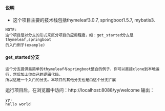 #### 说明


- 这个项目主要的技术栈包括thymeleaf3.0.7, springboot1.5.7, mybatis3.

```
NOTE: 
这个项目是以分支的形式来区分项目的应用程度，如：get_started分支是thymeleaf,springboot
的入门例子(example)
```

#### get_started分支 

```
这个分支提供最简单的thymeleaf与springboot整合的例子，你可以直接clone到本地运行，然后加上你自己的逻辑代码。
所以这是一个入门的分支。本项目的其他分支也是由这个分支扩展
```

运行项目后，在浏览器中访问：http://localhost:8088/yy/welcome
输出：
```
yy:
hello world
```



